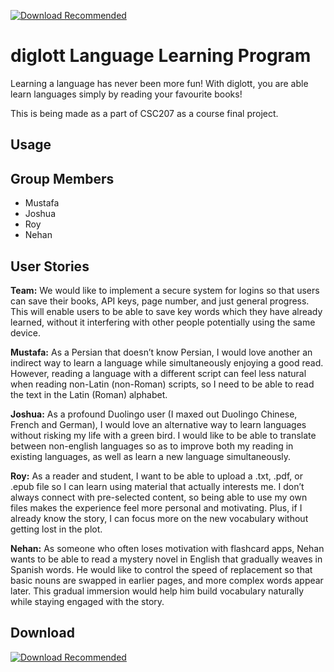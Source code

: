 
[![Download Recommended](https://img.shields.io/github/v/release/joshuazcchen/diglott?label=Download%20Latest%20JAR)](https://github.com/joshuazcchen/diglott/releases/latest)


# diglott Language Learning Program
Learning a language has never been more fun! With diglott, you are able learn languages simply by reading your favourite books!

This is being made as a part of CSC207 as a course final project.

## Usage


## Group Members
- Mustafa
- Joshua
- Roy
- Nehan


## User Stories
**Team:** We would like to implement a secure system for logins so that users can save their books, API keys, page number, and just general progress. This will enable users to be able to save key words which they have already learned, without it interfering with other people potentially using the same device. 

**Mustafa:** As a Persian that doesn’t know Persian, I would love another an indirect way to learn a language while simultaneously enjoying a good read. However, reading a language with a different script can feel less natural when reading non-Latin (non-Roman) scripts, so I need to be able to read the text in the Latin (Roman) alphabet.

**Joshua:** As a profound Duolingo user (I maxed out Duolingo Chinese, French and German), I would love an alternative way to learn languages without risking my life with a green bird. I would like to be able to translate between non-english languages so as to improve both my reading in existing languages, as well as learn a new language simultaneously.

**Roy:** As a reader and student, I want to be able to upload a .txt, .pdf, or .epub file so I can learn using material that actually interests me. I don’t always connect with pre-selected content, so being able to use my own files makes the experience feel more personal and motivating. Plus, if I already know the story, I can focus more on the new vocabulary without getting lost in the plot.

**Nehan:** As someone who often loses motivation with flashcard apps, Nehan wants to be able to read a mystery novel in English that gradually weaves in Spanish words. He would like to control the speed of replacement so that basic nouns are swapped in earlier pages, and more complex words appear later. This gradual immersion would help him build vocabulary naturally while staying engaged with the story. 


## Download

[![Download Recommended](https://img.shields.io/github/v/release/joshuazcchen/diglott?label=Download%20Latest%20JAR)](https://github.com/joshuazcchen/diglott/releases/latest)
